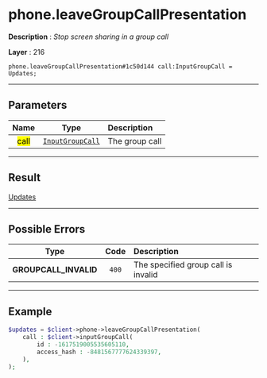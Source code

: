 # phone.leaveGroupCallPresentation

**Description** : *Stop screen sharing in a group call*

**Layer** : 216

```tl
phone.leaveGroupCallPresentation#1c50d144 call:InputGroupCall = Updates;
```

---

## Parameters

| Name | Type | Description |
| :---: | :---: | :--- |
| <mark>call</mark> | [`InputGroupCall`](type/InputGroupCall) | The group call |

---

## Result

[Updates](type/Updates)

---

## Possible Errors

| Type | Code | Description |
| :---: | :---: | :--- |
| **GROUPCALL_INVALID** | `400` | The specified group call is invalid |

---

## Example

```php
$updates = $client->phone->leaveGroupCallPresentation(
	call : $client->inputGroupCall(
		id : -1617519005535605110,
		access_hash : -8481567777624339397,
	),
);
```